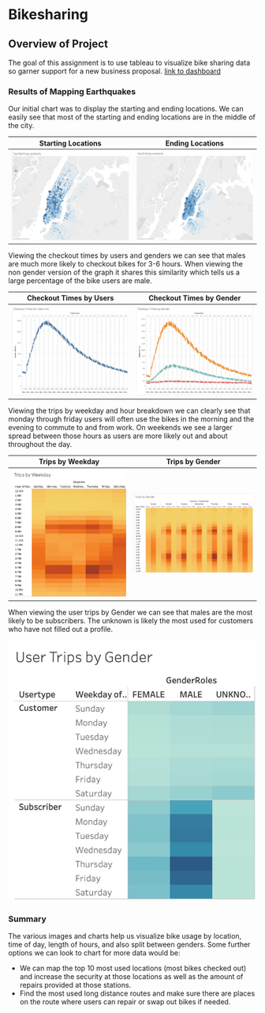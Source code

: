 # Bikesharing

## Overview of Project
The goal of this assignment is to use tableau to visualize bike sharing data so garner support for a new business proposal.
[link to dashboard](https://public.tableau.com/profile/adam4329#!/vizhome/trips_16034237841900/CheckoutTimesforUsersViz)

### Results of Mapping Earthquakes
Our initial chart was to display the starting and ending locations. We can easily see that most of the starting and ending locations are in the middle of the city.


Starting Locations      |  Ending Locations
:-------------------------:|:-------------------------:
![startingLoc](https://raw.githubusercontent.com/si1ver1/bikesharing/master/images/startingLoc.jpg)  | ![endingLoc](https://raw.githubusercontent.com/si1ver1/bikesharing/master/images/endingLoc.jpg)


Viewing the checkout times by users and genders we can see that males are much more likely to checkout bikes for 3-6 hours. When viewing the non gender version of the graph it shares this similarity which tells us a large percentage of the bike users are male.

Checkout Times by Users      |  Checkout Times by Gender
:-------------------------:|:-------------------------:
![CheckoutUsers](https://raw.githubusercontent.com/si1ver1/bikesharing/master/images/checkoutUsers.jpg)  | ![CheckoutGenders](https://raw.githubusercontent.com/si1ver1/bikesharing/master/images/checkoutGender.jpg)

Viewing the trips by weekday and hour breakdown we can clearly see that monday through friday users will often use the bikes in the morning and the evening to commute to and from work. On weekends we see a larger spread between those hours as users are more likely out and about throughout the day.

Trips by Weekday      |  Trips by Gender
:-------------------------:|:-------------------------:
![tripsWeekday](https://raw.githubusercontent.com/si1ver1/bikesharing/master/images/tripsWeekday.jpg)  | ![TripsGender](https://raw.githubusercontent.com/si1ver1/bikesharing/master/images/tripsGender.jpg)

When viewing the user trips by Gender we can see that males are the most likely to be subscribers. The unknown is likely the most used for customers who have not filled out a profile.

![usertripsGender](https://raw.githubusercontent.com/si1ver1/bikesharing/master/images/userTripsGender.jpg)

### Summary
The various images and charts help us visualize bike usage by location, time of day, length of hours, and also split between genders. Some further options we can look to chart for more data would be:
* We can map the top 10 most used locations (most bikes checked out) and increase the security at those locations as well as the amount of repairs provided at those stations.
* Find the most used long distance routes and make sure there are places on the route where users can repair or swap out bikes if needed.